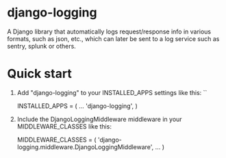 # django-logging
A Django library that automatically logs request/response info in various formats, such as json, etc., which can later be sent to a log service such as sentry, splunk or others.

# Quick start

1. Add "django-logging" to your INSTALLED_APPS settings like this:
``

    INSTALLED_APPS = (
        ...
        'django-logging',
    )

2. Include the DjangoLoggingMiddleware middleware in your MIDDLEWARE_CLASSES like this:

    MIDDLEWARE_CLASSES = (
        'django-logging.middleware.DjangoLoggingMiddleware',
        ...
    )